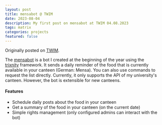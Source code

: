 ```yaml
---
layout: post
title: mensabot @ TWIM
date: 2023-08-04
description: My first post on mensabot at TWIM 04.08.2023
tags: matrix
categories: projects
featured: false
---
```


Originally posted on [TWIM](https://matrix.org/blog/2023/08/04/this-week-in-matrix-2023-08-04/).

The [mensabot](https://github.com/dfuchss/mensabot) is a bot I created at the beginning of the year using the [trixnity](https://trixnity.gitlab.io/trixnity/) framework.
It sends a daily reminder of the food that is currently available in your canteen (German: Mensa).
You can also use commands to request the list directly.
Currently, it only supports the API of my university's canteen. However, the bot is extensible for new canteens.

#### Features

- Schedule daily posts about the food in your canteen
- Get a summary of the food in your canteen (on the current date)
- Simple rights management (only configured admins can interact with the bot)
